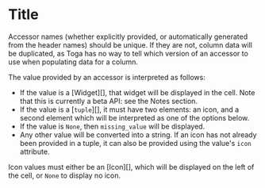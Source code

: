 # Title

Accessor names (whether explicitly provided, or automatically generated from the header names) should be unique. If they are not, column data will be duplicated, as Toga has no way to tell which version of an accessor to use when populating data for a column.

The value provided by an accessor is interpreted as follows:

- If the value is a [Widget][], that widget will be displayed in the cell. Note that this is currently a beta API: see the Notes section.
- If the value is a [`tuple`][], it must have two elements: an icon, and a second element which will be interpreted as one of the options below.
- If the value is `None`, then `missing_value` will be displayed.
- Any other value will be converted into a string. If an icon has not already been provided in a tuple, it can also be provided using the value's `icon` attribute.

Icon values must either be an [Icon][], which will be displayed on the left of the cell, or `None` to display no icon.
